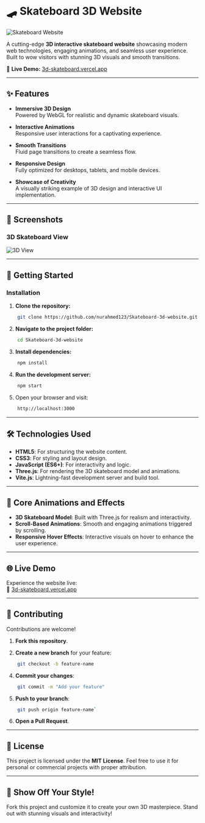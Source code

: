# 🛹 **Skateboard 3D Website**

![Skateboard Website](https://cloud-32fg81l0z-hack-club-bot.vercel.app/1screenshot_2025-01-26_at_7.26.10___pm.png)

A cutting-edge **3D interactive skateboard website** showcasing modern web technologies, engaging animations, and seamless user experience. Built to wow visitors with stunning 3D visuals and smooth transitions.

🔗 **Live Demo:** [3d-skateboard.vercel.app](https://3d-skateboard.vercel.app/)

----------

## ✨ **Features**

-   **Immersive 3D Design**  
    Powered by WebGL for realistic and dynamic skateboard visuals.
    
-   **Interactive Animations**  
    Responsive user interactions for a captivating experience.
    
-   **Smooth Transitions**  
    Fluid page transitions to create a seamless flow.
    
-   **Responsive Design**  
    Fully optimized for desktops, tablets, and mobile devices.
    
-   **Showcase of Creativity**  
    A visually striking example of 3D design and interactive UI implementation.
    

----------

## 📸 **Screenshots**


### **3D Skateboard View**

![3D View](https://cloud-32fg81l0z-hack-club-bot.vercel.app/0screenshot_2025-01-26_at_7.26.25___pm.png)

----------

## 🚀 **Getting Started**

### **Installation**

1.  **Clone the repository:**
```bash
    git clone https://github.com/nurahmed123/Skateboard-3d-website.git
```
2.  **Navigate to the project folder:**
```bash
    cd Skateboard-3d-website
```
3.  **Install dependencies:**
```bash
    npm install
```
4.  **Run the development server:**
```bash    
	npm start
```
5.  Open your browser and visit:
```bash
    http://localhost:3000
```

----------

## 🛠️ **Technologies Used**

-   **HTML5**: For structuring the website content.
-   **CSS3**: For styling and layout design.
-   **JavaScript (ES6+)**: For interactivity and logic.
-   **Three.js**: For rendering the 3D skateboard model and animations.
-   **Vite.js**: Lightning-fast development server and build tool.

----------

## 🎨 **Core Animations and Effects**

-   **3D Skateboard Model**: Built with Three.js for realism and interactivity.
-   **Scroll-Based Animations**: Smooth and engaging animations triggered by scrolling.
-   **Responsive Hover Effects**: Interactive visuals on hover to enhance the user experience.

----------

## 🌐 **Live Demo**

Experience the website live:  
🔗 [3d-skateboard.vercel.app](https://3d-skateboard.vercel.app/)

----------

## 🤝 **Contributing**

Contributions are welcome!

1.  **Fork this repository**.
    
2.  **Create a new branch** for your feature:

```bash
    git checkout -b feature-name
```
4.  **Commit your changes**:
```bash
    git commit -m "Add your feature"
```
5.  **Push to your branch**:
```bash
    git push origin feature-name` 
```
6.  **Open a Pull Request**.
    

----------

## 📜 **License**

This project is licensed under the **MIT License**. Feel free to use it for personal or commercial projects with proper attribution.

----------



## 🌟 **Show Off Your Style!**

Fork this project and customize it to create your own 3D masterpiece. Stand out with stunning visuals and interactivity!
